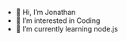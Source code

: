 - 👋 Hi, I’m Jonathan
- 👀 I’m interested in Coding
- 🌱 I’m currently learning node.js

<!---
1-JaeYo/1-JaeYo is a ✨ special ✨ repository because its `README.md` (this file) appears on your GitHub profile.
You can click the Preview link to take a look at your changes.
--->
